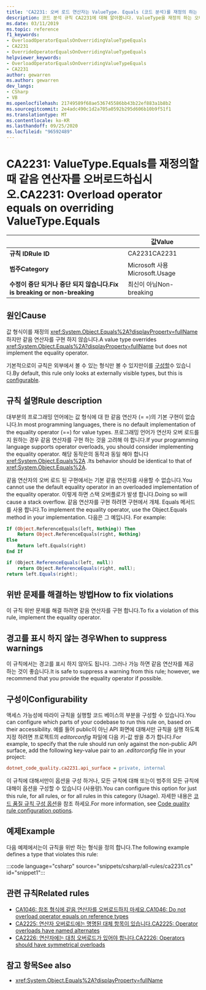 ```yaml
---
title: 'CA2231: 오버 로드 연산자는 ValueType. Equals (코드 분석)를 재정의 하는 것과 같습니다.'
description: 코드 분석 규칙 CA2231에 대해 알아봅니다. ValueType을 재정의 하는 오버 로드 연산자는 동일 합니다.
ms.date: 03/11/2019
ms.topic: reference
f1_keywords:
- OverloadOperatorEqualsOnOverridingValueTypeEquals
- CA2231
- OverrideOperatorEqualsOnOverridingValueTypeEquals
helpviewer_keywords:
- OverloadOperatorEqualsOnOverridingValueTypeEquals
- CA2231
author: gewarren
ms.author: gewarren
dev_langs:
- CSharp
- VB
ms.openlocfilehash: 21749589f68ae536745586bb43b22ef883a1b8b2
ms.sourcegitcommit: 2e4adc490c1d2a705a0592b295d606b10b9f51f1
ms.translationtype: MT
ms.contentlocale: ko-KR
ms.lasthandoff: 09/25/2020
ms.locfileid: "96592489"
---
```

# <a name="ca2231-overload-operator-equals-on-overriding-valuetypeequals"></a><span data-ttu-id="b6eb2-103">CA2231: ValueType.Equals를 재정의할 때 같음 연산자를 오버로드하십시오.</span><span class="sxs-lookup"><span data-stu-id="b6eb2-103">CA2231: Overload operator equals on overriding ValueType.Equals</span></span>

| | <span data-ttu-id="b6eb2-104">값</span><span class="sxs-lookup"><span data-stu-id="b6eb2-104">Value</span></span> |
|-|-|
| <span data-ttu-id="b6eb2-105">**규칙 ID**</span><span class="sxs-lookup"><span data-stu-id="b6eb2-105">**Rule ID**</span></span> |<span data-ttu-id="b6eb2-106">CA2231</span><span class="sxs-lookup"><span data-stu-id="b6eb2-106">CA2231</span></span>|
| <span data-ttu-id="b6eb2-107">**범주**</span><span class="sxs-lookup"><span data-stu-id="b6eb2-107">**Category**</span></span> |<span data-ttu-id="b6eb2-108">Microsoft 사용</span><span class="sxs-lookup"><span data-stu-id="b6eb2-108">Microsoft.Usage</span></span>|
| <span data-ttu-id="b6eb2-109">**수정이 중단 되거나 중단 되지 않습니다.**</span><span class="sxs-lookup"><span data-stu-id="b6eb2-109">**Fix is breaking or non-breaking**</span></span> |<span data-ttu-id="b6eb2-110">최신이 아님</span><span class="sxs-lookup"><span data-stu-id="b6eb2-110">Non-breaking</span></span>|

## <a name="cause"></a><span data-ttu-id="b6eb2-111">원인</span><span class="sxs-lookup"><span data-stu-id="b6eb2-111">Cause</span></span>

<span data-ttu-id="b6eb2-112">값 형식이를 재정의 <xref:System.Object.Equals%2A?displayProperty=fullName> 하지만 같음 연산자를 구현 하지 않습니다.</span><span class="sxs-lookup"><span data-stu-id="b6eb2-112">A value type overrides <xref:System.Object.Equals%2A?displayProperty=fullName> but does not implement the equality operator.</span></span>

<span data-ttu-id="b6eb2-113">기본적으로이 규칙은 외부에서 볼 수 있는 형식만 볼 수 있지만이를 [구성할](#configurability)수 있습니다.</span><span class="sxs-lookup"><span data-stu-id="b6eb2-113">By default, this rule only looks at externally visible types, but this is [configurable](#configurability).</span></span>

## <a name="rule-description"></a><span data-ttu-id="b6eb2-114">규칙 설명</span><span class="sxs-lookup"><span data-stu-id="b6eb2-114">Rule description</span></span>

<span data-ttu-id="b6eb2-115">대부분의 프로그래밍 언어에는 값 형식에 대 한 같음 연산자 (= =)의 기본 구현이 없습니다.</span><span class="sxs-lookup"><span data-stu-id="b6eb2-115">In most programming languages, there is no default implementation of the equality operator (==) for value types.</span></span> <span data-ttu-id="b6eb2-116">프로그래밍 언어가 연산자 오버 로드를 지 원하는 경우 같음 연산자를 구현 하는 것을 고려해 야 합니다.</span><span class="sxs-lookup"><span data-stu-id="b6eb2-116">If your programming language supports operator overloads, you should consider implementing the equality operator.</span></span> <span data-ttu-id="b6eb2-117">해당 동작은의 동작과 동일 해야 합니다 <xref:System.Object.Equals%2A> .</span><span class="sxs-lookup"><span data-stu-id="b6eb2-117">Its behavior should be identical to that of <xref:System.Object.Equals%2A>.</span></span>

<span data-ttu-id="b6eb2-118">같음 연산자의 오버 로드 된 구현에서는 기본 같음 연산자를 사용할 수 없습니다.</span><span class="sxs-lookup"><span data-stu-id="b6eb2-118">You cannot use the default equality operator in an overloaded implementation of the equality operator.</span></span> <span data-ttu-id="b6eb2-119">이렇게 하면 스택 오버플로가 발생 합니다.</span><span class="sxs-lookup"><span data-stu-id="b6eb2-119">Doing so will cause a stack overflow.</span></span> <span data-ttu-id="b6eb2-120">같음 연산자를 구현 하려면 구현에서 개체. Equals 메서드를 사용 합니다.</span><span class="sxs-lookup"><span data-stu-id="b6eb2-120">To implement the equality operator, use the Object.Equals method in your implementation.</span></span> <span data-ttu-id="b6eb2-121">다음은 그 예입니다. </span><span class="sxs-lookup"><span data-stu-id="b6eb2-121">For example:</span></span>

```vb
If (Object.ReferenceEquals(left, Nothing)) Then
    Return Object.ReferenceEquals(right, Nothing)
Else
    Return left.Equals(right)
End If
```

```csharp
if (Object.ReferenceEquals(left, null))
    return Object.ReferenceEquals(right, null);
return left.Equals(right);
```

## <a name="how-to-fix-violations"></a><span data-ttu-id="b6eb2-122">위반 문제를 해결하는 방법</span><span class="sxs-lookup"><span data-stu-id="b6eb2-122">How to fix violations</span></span>

<span data-ttu-id="b6eb2-123">이 규칙 위반 문제를 해결 하려면 같음 연산자를 구현 합니다.</span><span class="sxs-lookup"><span data-stu-id="b6eb2-123">To fix a violation of this rule, implement the equality operator.</span></span>

## <a name="when-to-suppress-warnings"></a><span data-ttu-id="b6eb2-124">경고를 표시 하지 않는 경우</span><span class="sxs-lookup"><span data-stu-id="b6eb2-124">When to suppress warnings</span></span>

<span data-ttu-id="b6eb2-125">이 규칙에서는 경고를 표시 하지 않아도 됩니다. 그러나 가능 하면 같음 연산자를 제공 하는 것이 좋습니다.</span><span class="sxs-lookup"><span data-stu-id="b6eb2-125">It is safe to suppress a warning from this rule; however, we recommend that you provide the equality operator if possible.</span></span>

## <a name="configurability"></a><span data-ttu-id="b6eb2-126">구성이</span><span class="sxs-lookup"><span data-stu-id="b6eb2-126">Configurability</span></span>

<span data-ttu-id="b6eb2-127">액세스 가능성에 따라이 규칙을 실행할 코드 베이스의 부분을 구성할 수 있습니다.</span><span class="sxs-lookup"><span data-stu-id="b6eb2-127">You can configure which parts of your codebase to run this rule on, based on their accessibility.</span></span> <span data-ttu-id="b6eb2-128">예를 들어 public이 아닌 API 화면에 대해서만 규칙을 실행 하도록 지정 하려면 프로젝트의 *editorconfig* 파일에 다음 키-값 쌍을 추가 합니다.</span><span class="sxs-lookup"><span data-stu-id="b6eb2-128">For example, to specify that the rule should run only against the non-public API surface, add the following key-value pair to an *.editorconfig* file in your project:</span></span>

```ini
dotnet_code_quality.ca2231.api_surface = private, internal
```

<span data-ttu-id="b6eb2-129">이 규칙에 대해서만이 옵션을 구성 하거나, 모든 규칙에 대해 또는이 범주의 모든 규칙에 대해이 옵션을 구성할 수 있습니다 (사용량).</span><span class="sxs-lookup"><span data-stu-id="b6eb2-129">You can configure this option for just this rule, for all rules, or for all rules in this category (Usage).</span></span> <span data-ttu-id="b6eb2-130">자세한 내용은 [코드 품질 규칙 구성 옵션](../code-quality-rule-options.md)을 참조 하세요.</span><span class="sxs-lookup"><span data-stu-id="b6eb2-130">For more information, see [Code quality rule configuration options](../code-quality-rule-options.md).</span></span>

## <a name="example"></a><span data-ttu-id="b6eb2-131">예제</span><span class="sxs-lookup"><span data-stu-id="b6eb2-131">Example</span></span>

<span data-ttu-id="b6eb2-132">다음 예제에서는이 규칙을 위반 하는 형식을 정의 합니다.</span><span class="sxs-lookup"><span data-stu-id="b6eb2-132">The following example defines a type that violates this rule:</span></span>

:::code language="csharp" source="snippets/csharp/all-rules/ca2231.cs" id="snippet1":::

## <a name="related-rules"></a><span data-ttu-id="b6eb2-133">관련 규칙</span><span class="sxs-lookup"><span data-stu-id="b6eb2-133">Related rules</span></span>

- [<span data-ttu-id="b6eb2-134">CA1046: 참조 형식에 같음 연산자를 오버로드하지 마세요.</span><span class="sxs-lookup"><span data-stu-id="b6eb2-134">CA1046: Do not overload operator equals on reference types</span></span>](ca1046.md)
- [<span data-ttu-id="b6eb2-135">CA2225: 연산자 오버로드에는 명명된 대체 항목이 있습니다.</span><span class="sxs-lookup"><span data-stu-id="b6eb2-135">CA2225: Operator overloads have named alternates</span></span>](ca2225.md)
- [<span data-ttu-id="b6eb2-136">CA2226: 연산자에는 대칭 오버로드가 있어야 합니다.</span><span class="sxs-lookup"><span data-stu-id="b6eb2-136">CA2226: Operators should have symmetrical overloads</span></span>](ca2226.md)

## <a name="see-also"></a><span data-ttu-id="b6eb2-137">참고 항목</span><span class="sxs-lookup"><span data-stu-id="b6eb2-137">See also</span></span>

- <xref:System.Object.Equals%2A?displayProperty=fullName>
